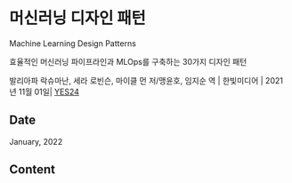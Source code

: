 # 머신러닝 디자인 패턴

Machine Learning Design Patterns

효율적인 머신러닝 파이프라인과 MLOps를 구축하는 30가지 디자인 패턴

발리아파 락슈마난, 세라 로빈슨, 마이클 먼 저/맹윤호, 임지순 역 | 한빛미디어 | 2021년 11월 01일| [YES24](http://www.yes24.com/Product/Goods/104426143)

## Date

January, 2022

## Content

